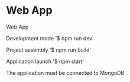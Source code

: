 # Web App
Web App

Development mode '$ npm run dev'

Project assembly '$ npm run build'

Application launch '$ npm start'

The application must be connected to MongoDB
